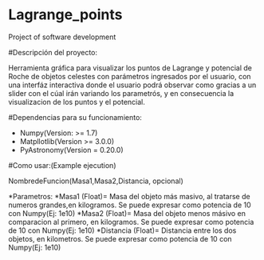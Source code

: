 # Lagrange_points
Project of software development

#Descripción del proyecto:

Herramienta gráfica para visualizar los puntos de Lagrange y potencial de Roche de objetos celestes con parámetros ingresados por el usuario, con una interfáz interactiva donde el usuario podrá observar como gracias a un slider con el cúal irán variando los parametrós, y en consecuencia la visualizacion de los puntos y el potencial.


#Dependencias para su funcionamiento:

* Numpy(Version: >= 1.7)
* Matpllotlib(Version >= 3.0.0)
* PyAstronomy(Version = 0.20.0)

#Como usar:(Example ejecution)

NombredeFuncion(Masa1,Masa2,Distancia, opcional)

*Parametros:
  *Masa1 (Float)= Masa del objeto más masivo, al tratarse de numeros grandes,en kilogramos. Se puede expresar como potencia de 10 con Numpy(Ej: 1e10)
  *Masa2 (Float)= Masa del objeto menos másivo en comparacion al primero, en kilogramos. Se puede expresar como potencia de 10 con Numpy(Ej: 1e10)
  *Distancia (Float)= Distancia entre los dos objetos, en kilometros. Se puede expresar como potencia de 10 con Numpy(Ej: 1e10)
